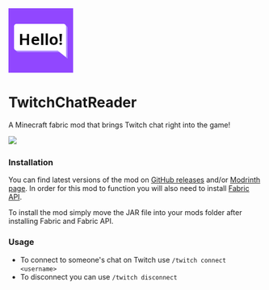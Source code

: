 <img src="https://raw.githubusercontent.com/httpolar/TwitchChatReader/1.20.x/src/main/resources/assets/twitchchatreader/icon.png" width="128" alt="Mod Icon">

# TwitchChatReader

A Minecraft fabric mod that brings Twitch chat right into the game!

![](https://cdn-raw.modrinth.com/data/se6JUdf1/images/72548e9388b08bc1a4ad5e35500171d536f6a0dd.png)

### Installation

You can find latest versions of the mod on [GitHub releases](https://github.com/httpolar/TwitchChatReader/releases) and/or [Modrinth page](https://modrinth.com/mod/twitchchatreader). In order for this mod to function you will also need to install [Fabric API](https://modrinth.com/mod/fabric-api).

To install the mod simply move the JAR file into your mods folder after installing Fabric and Fabric API.

### Usage

 - To connect to someone's chat on Twitch use `/twitch connect <username>`
 - To disconnect you can use `/twitch disconnect`
